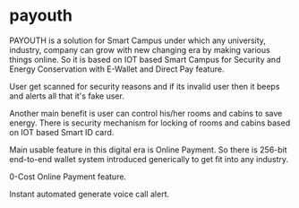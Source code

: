 # payouth
PAYOUTH is a solution for Smart Campus under which any university, industry, company can grow with new changing era by making various 
things online. So it is based on IOT based Smart Campus for Security and Energy Conservation with E-Wallet and Direct Pay feature. 

User get scanned for security reasons and if its invalid user then it beeps and alerts all that it's fake user. 

Another main benefit is user can control his/her rooms and cabins to save energy. 
There is security mechanism for locking of rooms and cabins based on IOT based Smart ID card.

Main usable feature in this digital era is Online Payment. So there is 256-bit end-to-end wallet system introduced generically to
get fit into any industry.

0-Cost Online Payment feature.

Instant automated generate voice call alert.
